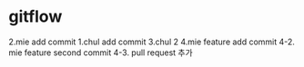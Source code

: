 # gitflow

2.mie add commit
1.chul add commit
3.chul 2
4.mie feature add commit
4-2. mie feature second commit
4-3. pull request 추가

